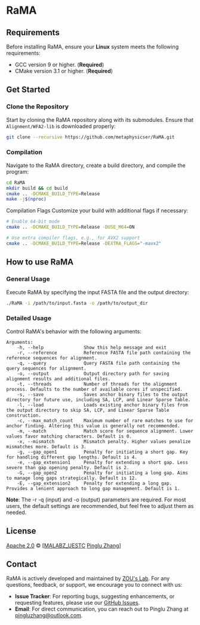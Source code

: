 ﻿# RaMA

## Requirements
Before installing RaMA, ensure your **Linux** system meets the following requirements:
- GCC version 9 or higher. (**Required**)
- CMake version 3.1 or higher. (**Required**)

## Get Started
### Clone the Repository
Start by cloning the RaMA repository along with its submodules. Ensure that `Alignment/WFA2-lib` is downloaded properly:
~~~sh
git clone --recursive https://github.com/metaphysicser/RaMA.git
~~~
### Compilation
Navigate to the RaMA directory, create a build directory, and compile the program:
~~~sh
cd RaMA 
mkdir build && cd build
cmake .. -DCMAKE_BUILD_TYPE=Release
make -j$(nproc)
~~~
Compilation Flags
Customize your build with additional flags if necessary:
~~~sh
# Enable 64-bit mode
cmake .. -DCMAKE_BUILD_TYPE=Release -DUSE_M64=ON

# Use extra compiler flags, e.g., for AVX2 support
cmake .. -DCMAKE_BUILD_TYPE=Release -DEXTRA_FLAGS="-mavx2"
~~~

## How to use RaMA
### General Usage
Execute RaMA by specifying the input FASTA file and the output directory:
~~~sh
./RaMA -i /path/to/input.fasta -o /path/to/output_dir
~~~

### Detailed Usage
Control RaMA's behavior with the following arguments:
~~~plaintext
Arguments:
    -h, --help               Show this help message and exit 
    -r, --reference          Reference FASTA file path containing the reference sequences for alignment.
    -q, --query              Query FASTA file path containing the query sequences for alignment.
    -o, --output             Output directory path for saving alignment results and additional files.
    -t, --threads            Number of threads for the alignment process. Defaults to the number of available cores if unspecified.
    -s, --save               Saves anchor binary files to the output directory for future use, including SA, LCP, and Linear Sparse Table.
    -l, --load               Loads existing anchor binary files from the output directory to skip SA, LCP, and Linear Sparse Table construction.
    -c, --max_match_count    Maximum number of rare matches to use for anchor finding. Altering this value is generally not recommended.
    -m, --match              Match score for sequence alignment. Lower values favor matching characters. Default is 0.
    -x, --mismatch           Mismatch penalty. Higher values penalize mismatches more. Default is 3.
    -g, --gap_open1          Penalty for initiating a short gap. Key for handling different gap lengths. Default is 4.
    -e, --gap_extension1     Penalty for extending a short gap. Less severe than gap opening penalty. Default is 2.
    -G, --gap_open2          Penalty for initiating a long gap. Aims to manage long gaps strategically. Default is 12.
    -E, --gap_extension2     Penalty for extending a long gap. Provides a lenient approach to long gap management. Default is 1.
~~~
**Note**: The -r -q (input) and -o (output) parameters are required. For most users, the default settings are recommended, but feel free to adjust them as needed.

## License
[Apache 2.0](https://github.com/metaphysicser/RaMA/blob/master/LICENSE) © [[MALABZ_UESTC](https://github.com/malabz) [Pinglu Zhang](https://github.com/metaphysicser)]

## Contact

RaMA is actively developed and maintained by [ZOU's Lab](https://github.com/malabz). For any questions, feedback, or support, we encourage you to connect with us:

- **Issue Tracker**: For reporting bugs, suggesting enhancements, or requesting features, please use our [GitHub Issues](https://github.com/metaphysicser/RaMA/issues).
- **Email**: For direct communication, you can reach out to Pinglu Zhang at [pingluzhang@outlook.com](mailto:pingluzhang@outlook.com).

